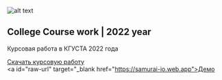 ![alt text](https://pb.edu.pl/chec2020/wp-content/uploads/sites/47/2020/05/ksucta-baner.jpg)

## College Course work | 2022 year

Курсовая работа в КГУСТА 2022 года

<a id="raw-url" href="./course_work.docx" target="_blank" download>Скачать курсовую работу</a>
<br />
<a id="raw-url" target="_blank href="https://samurai-io.web.app">Демо</a>
